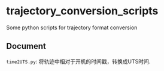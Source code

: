 # trajectory_conversion_scripts
Some python scripts for trajectory format conversion

## Document
`time2UTS.py`: 将轨迹中相对于开机的时间戳，转换成UTS时间.
